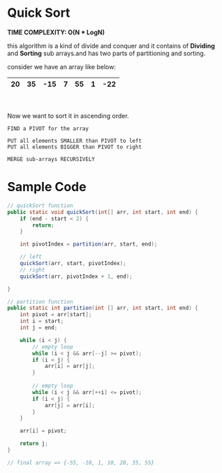 # Quick Sort
**TIME COMPLEXITY: O(N * LogN)**

this algorithm is a kind of divide and conquer and it contains of **Dividing** and **Sorting** sub arrays.and has two parts of partitioning and sorting.

consider we have an array like below:

| 20 | 35 | -15 |7 | 55 | 1 | -22| 
|---|---|---|---|---|---|---|

<br></br>
Now we want to sort it in ascending order.

```
FIND a PIVOT for the array

PUT all elements SMALLER than PIVOT to left
PUT all elements BIGGER than PIVOT to right

MERGE sub-arrays RECURSIVELY

```
# Sample Code

```java
// quickSort function
public static void quickSort(int[] arr, int start, int end) {
    if (end - start < 2) {
        return;
    }

    int pivotIndex = partition(arr, start, end);

    // left
    quickSort(arr, start, pivotIndex);
    // right
    quickSort(arr, pivotIndex + 1, end);

}

// partition function
public static int partition(int [] arr, int start, int end) {
    int pivot = arr[start];
    int i = start;
    int j = end;

    while (i < j) {
        // empty loop
        while (i < j && arr[--j] >= pivot);
        if (i < j) {
            arr[i] = arr[j];
        }
        
        // empty loop
        while (i < j && arr[++i] <= pivot);
        if (i < j) {
            arr[j] = arr[i];
        }
    }

    arr[i] = pivot;

    return j;
}

// final array => {-55, -10, 1, 10, 20, 35, 55}

```

